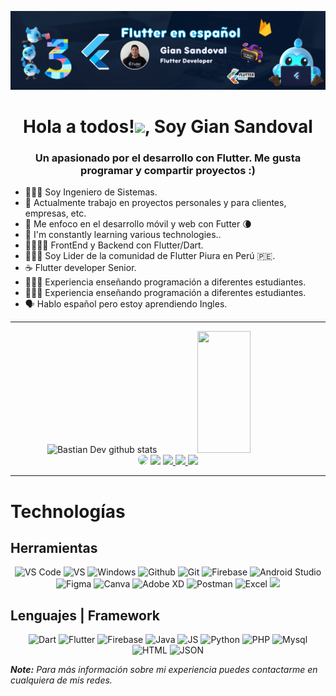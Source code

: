 ![GitHub Header](banner.png)

<h1 align="center">Hola a todos!<img src="https://emoji.gg/assets/emoji/wavegif_1860.gif" width="30px">, Soy Gian Sandoval</h1>
<h3 align="center">Un apasionado por el desarrollo con Flutter. Me gusta programar  y compartir proyectos :) </h3>

- 👨🏻‍💻 Soy Ingeniero de Sistemas.<br>
- 🔭 Actualmente trabajo en proyectos personales y para clientes, empresas, etc.<br>
- 🌱 Me enfoco en el desarrollo móvil y web con Futter 🌘<br>
- 🧠 I'm constantly learning various technologies.. <br>
- 📱👨🏻‍💻 FrontEnd y Backend con Flutter/Dart. <br>
- 👨🏻‍💻 Soy Lider de la comunidad de Flutter Piura en Perú 🇵🇪. <br>
- ☕ Flutter developer Senior. <br>
- 🧑🏻‍🏫 Experiencia enseñando programación a diferentes estudiantes.<br>
- 🧑🏻‍🏫 Experiencia enseñando programación a diferentes estudiantes.<br>
- 🗣️ Hablo español pero estoy aprendiendo Ingles.<br>

<hr>
<!--Skill And More Information--> 
<div align="center">  
  <img width="49%" height="195px" src="https://github-readme-stats.vercel.app/api?username=GianSandoval5&show_icons=true&count_private=true&hide_border=true&title_color=00b3ff&icon_color=00b4ff&text_color=c9d1d9&bg_color=0d1117&locale=es" alt="Bastian Dev github stats" /> 
  <img width="41%" height="195px" src="https://github-readme-stats.vercel.app/api/top-langs/?username=GianSandoval5&layout=compact&hide_border=true&title_color=00b3ff&text_color=00b4ff&bg_color=0d1117&locale=es" />
</div> 

<!--Social Media-->  
<div align="center"> 
 <a href="[https://www.youtube.com/@bastndev](https://www.youtube.com/@flutteres)" target="_blank"><img src="https://img.shields.io/badge/-youtube-d71e18?style=for-the-badge&logo=youtube&logoColor=white" style="border-radius: 30px"></a> 
<a href="https://www.tiktok.com/@flutter_es?lang=es" target="_blank"><img src="https://img.shields.io/badge/TikTok-000?style=for-the-badge&logo=tiktok&logoColor=white" ></a>
 <a href="https://www.instagram.com/giansando5/" target="_blank"><img src="https://img.shields.io/badge/-Instagram-%23E4405F?style=for-the-badge&logo=instagram&logoColor=white"</a> 
 <a href="https://www.linkedin.com/in/giansandoval/" target="_blank"><img src="https://img.shields.io/badge/LinkedIn-0077B5?style=for-the-badge&logo=linkedin&logoColor=white"</a> 
<a  href="https://mail.google.com/mail/u/0/?fs=1&tf=cm&source=mailto&to=giansando2022@gmail.com"  target="_blank"><img  src="https://img.shields.io/badge/-Email-D02929?style=for-the-badge&logo=gmail&logoColor=white"></a>
   
 </div>


<hr>
<h1 align="left">Technologías</h1>
<h2 align="left">Herramientas</h2>
<p align="center">
  <img src="https://img.shields.io/badge/Visual%20Studio%20Code-0078d7.svg?style=for-the-badge&logo=visual-studio-code&logoColor=white)" alt="VS Code">
  <img src="https://img.shields.io/badge/Visual%20Studio-5C2D91.svg?style=for-the-badge&logo=visual-studio&logoColor=white" alt="VS">
  <img src="https://img.shields.io/badge/Windows-0078D6?style=for-the-badge&logo=windows&logoColor=white" alt="Windows">
  <img src="https://img.shields.io/badge/github-%23121011.svg?style=for-the-badge&logo=github&logoColor=white" alt="Github">
  <img src="https://img.shields.io/badge/git-%23F05033.svg?style=for-the-badge&logo=git&logoColor=white" alt="Git">
  <img src="https://img.shields.io/badge/Firebase-039BE5?style=for-the-badge&logo=Firebase&logoColor=white" alt="Firebase">
  <img src="https://img.shields.io/badge/Android%20Studio-3DDC84.svg?style=for-the-badge&logo=android-studio&logoColor=white" alt="Android Studio">
  <img src="https://img.shields.io/badge/figma-%23F24E1E.svg?style=for-the-badge&logo=figma&logoColor=white" alt="Figma">
  <img src="https://img.shields.io/badge/Canva-%2300C4CC.svg?style=for-the-badge&logo=Canva&logoColor=white" alt="Canva">
  <img src="https://img.shields.io/badge/Adobe%20XD-470137?style=for-the-badge&logo=Adobe%20XD&logoColor=#FF61F6)" alt="Adobe XD">
  <img src="https://img.shields.io/badge/Postman-FF6C37?style=for-the-badge&logo=postman&logoColor=white" alt="Postman">
  <img src="https://img.shields.io/badge/Microsoft_Excel-217346?style=for-the-badge&logo=microsoft-excel&logoColor=white" alt="Excel">
  <img src="https://img.shields.io/badge/GoogleCloud-%234285F4.svg?style=for-the-badge&logo=google-cloud&logoColor=white">

</p>
<h2 align="left">Lenguajes | Framework </h2>


<p align="center">
 

  <img src="https://img.shields.io/badge/Dart-0175C2?style=for-the-badge&logo=dart&logoColor=white" alt="Dart">
  <img src="https://img.shields.io/badge/Flutter-%2302569B.svg?style=for-the-badge&logo=Flutter&logoColor=white" alt="Flutter">
  <img src="https://img.shields.io/badge/firebase-FFCA28?style=for-the-badge&logo=firebase&logoColor=white" alt="Firebase">
  <img src="https://img.shields.io/badge/java-%23ED8B00.svg?style=for-the-badge&logo=openjdk&logoColor=white" alt="Java">
  <img src="https://img.shields.io/badge/javascript-%23323330.svg?style=for-the-badge&logo=javascript&logoColor=%23F7DF1E" alt="JS">
  <img src="https://img.shields.io/badge/python-3670A0?style=for-the-badge&logo=python&logoColor=ffdd54" alt="Python">
  <img src="https://img.shields.io/badge/PHP-%2302569B.svg?style=for-the-badge&logo=PHP&logoColor=white" alt="PHP">
  <img src="https://img.shields.io/badge/MySQL-005C84?style=for-the-badge&logo=mysql&logoColor=white" alt="Mysql">
  <img src="https://img.shields.io/badge/HTML5-E34F26?style=for-the-badge&logo=html5&logoColor=white" alt="HTML">
  <img src="https://img.shields.io/badge/json-5E5C5C?style=for-the-badge&logo=json&logoColor=white" alt="JSON">
</p>


<i><b>Note:</b> Para más información sobre mi experiencia puedes contactarme en cualquiera de mis redes.</i>





